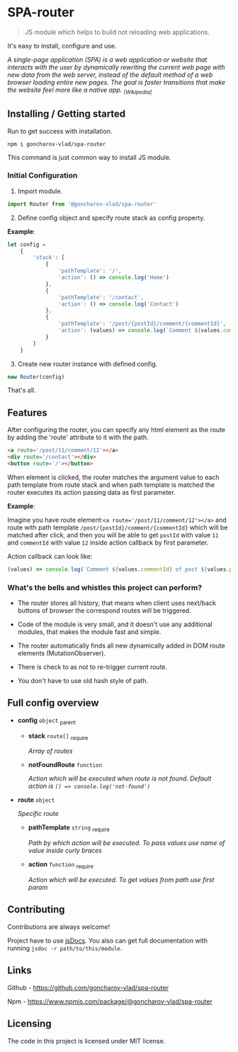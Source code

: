 # SPA-router

> JS module which helps to build not reloading web applications.

It's easy to install, configure and use.

_A single-page application (SPA) is a web application or website that interacts with the user by dynamically rewriting
the current web page with new data from the web server, instead of the default method of a web browser loading entire
new pages. The goal is faster transitions that make the website feel more like a native app.
<sub>[Wikipedia]</sub>_

## Installing / Getting started

Run to get success with installation.

```shell
npm i goncharov-vlad/spa-router
```

This command is just common way to install JS module.

### Initial Configuration

1. Import module.

```js
import Router from '@goncharov-vlad/spa-router'
```

2. Define config object and specify route stack as config property.

__Example__:

```js
let config =
    {
        'stack': [
            {
                'pathTemplate': '/',
                'action': () => console.log('Home')
            },
            {
                'pathTemplate': '/contact',
                'action': () => console.log('Contact')
            },
            {
                'pathTemplate': '/post/{postId}/comment/{commentId}',
                'action': (values) => console.log(`Comment ${values.commentId} of post ${values.postId}`)
            }
        ]
    }
```

3. Create new router instance with defined config.

```js
new Router(config)
```

That's all.

## Features

After configuring the router, you can specify any html element as the route by adding the 'route' attribute to it with
the path.

```html
<a route='/post/11/comment/12'></a>
<div route='/contact'></div>
<button route='/'></button>
```

When element is clicked, the router matches the argument value to each path template from route stack and when path
template is matched the router executes its action passing data as first parameter.

__Example__:

Imagine you have route element:`<a route='/post/11/comment/12'></a>` and route with path
template `/post/{postId}/comment/{commentId}` which will be matched after click, and then you will be able to
get `postId` with value `11` and `commentId` with value `12` inside action callback by first parameter.

Action callback can look like:

```js
(values) => console.log(`Comment ${values.commentId} of post ${values.postId}`)
```

### What's the bells and whistles this project can perform?

* The router stores all history, that means when client uses next/back buttons of browser the correspond routes will be
  triggered.

* Code of the module is very small, and it doesn't use any additional modules, that makes the module fast and simple.

* The router automatically finds all new dynamically added in DOM route elements (MutationObserver).

* There is check to as not to re-trigger current route.

* You don't have to use old hash style of path.

## Full config overview

* **config** `object` <sub>parent</sub>
    * **stack** `route[]` <sub>require</sub>

      _Array of routes_
    * **notFoundRoute** `function`

      _Action which will be executed when route is not found. Default action is `() => console.log('not-found')`_

* **route** `object`

  _Specific route_
    * **pathTemplate** `string` <sub>require</sub>

      _Path by which action will be executed. To pass values use name of value inside curly braces_
    * **action** `function` <sub>require</sub>

      _Action which will be executed. To get values from path use first param_

## Contributing

Contributions are always welcome!

Project have to use [jsDocs](https://jsdoc.app/). You also can get full documentation with
running `jsdoc -r path/to/this/module`.

## Links

Github - https://github.com/goncharov-vlad/spa-router

Npm - https://www.npmjs.com/package/@goncharov-vlad/spa-router

## Licensing

The code in this project is licensed under MIT license.
